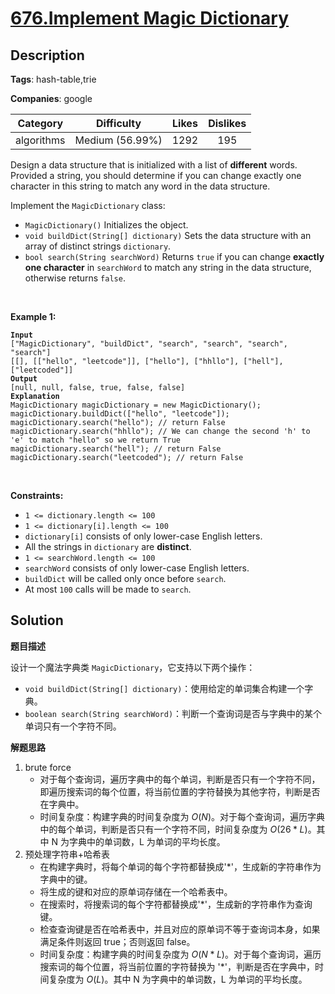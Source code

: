 # [676.Implement Magic Dictionary](https://leetcode.com/problems/implement-magic-dictionary/description/)

## Description

**Tags**: hash-table,trie

**Companies**: google

|  Category  |   Difficulty    | Likes | Dislikes |
| :--------: | :-------------: | :---: | :------: |
| algorithms | Medium (56.99%) | 1292  |   195    |

<p>Design a data structure that is initialized with a list of <strong>different</strong> words. Provided a string, you should determine if you can change exactly one character in this string to match any word in the data structure.</p>
<p>Implement the&nbsp;<code>MagicDictionary</code>&nbsp;class:</p>
<ul>
  <li><code>MagicDictionary()</code>&nbsp;Initializes the object.</li>
  <li><code>void buildDict(String[]&nbsp;dictionary)</code>&nbsp;Sets the data structure&nbsp;with an array of distinct strings <code>dictionary</code>.</li>
  <li><code>bool search(String searchWord)</code> Returns <code>true</code> if you can change <strong>exactly one character</strong> in <code>searchWord</code> to match any string in the data structure, otherwise returns <code>false</code>.</li>
</ul>
<p>&nbsp;</p>
<p><strong class="example">Example 1:</strong></p>
<pre><code><strong>Input</strong>
[&quot;MagicDictionary&quot;, &quot;buildDict&quot;, &quot;search&quot;, &quot;search&quot;, &quot;search&quot;, &quot;search&quot;]
[[], [[&quot;hello&quot;, &quot;leetcode&quot;]], [&quot;hello&quot;], [&quot;hhllo&quot;], [&quot;hell&quot;], [&quot;leetcoded&quot;]]
<strong>Output</strong>
[null, null, false, true, false, false]
<strong>Explanation</strong>
MagicDictionary magicDictionary = new MagicDictionary();
magicDictionary.buildDict([&quot;hello&quot;, &quot;leetcode&quot;]);
magicDictionary.search(&quot;hello&quot;); // return False
magicDictionary.search(&quot;hhllo&quot;); // We can change the second &#39;h&#39; to &#39;e&#39; to match &quot;hello&quot; so we return True
magicDictionary.search(&quot;hell&quot;); // return False
magicDictionary.search(&quot;leetcoded&quot;); // return False</code></pre>
<p>&nbsp;</p>
<p><strong>Constraints:</strong></p>
<ul>
  <li><code>1 &lt;=&nbsp;dictionary.length &lt;= 100</code></li>
  <li><code>1 &lt;=&nbsp;dictionary[i].length &lt;= 100</code></li>
  <li><code>dictionary[i]</code> consists of only lower-case English letters.</li>
  <li>All the strings in&nbsp;<code>dictionary</code>&nbsp;are <strong>distinct</strong>.</li>
  <li><code>1 &lt;=&nbsp;searchWord.length &lt;= 100</code></li>
  <li><code>searchWord</code>&nbsp;consists of only lower-case English letters.</li>
  <li><code>buildDict</code>&nbsp;will be called only once before <code>search</code>.</li>
  <li>At most <code>100</code> calls will be made to <code>search</code>.</li>
</ul>

## Solution

**题目描述**

设计一个魔法字典类 `MagicDictionary`，它支持以下两个操作：

- `void buildDict(String[] dictionary)`：使用给定的单词集合构建一个字典。
- `boolean search(String searchWord)`：判断一个查询词是否与字典中的某个单词只有一个字符不同。

**解题思路**

1. brute force
   - 对于每个查询词，遍历字典中的每个单词，判断是否只有一个字符不同，即遍历搜索词的每个位置，将当前位置的字符替换为其他字符，判断是否在字典中。
   - 时间复杂度：构建字典的时间复杂度为 $O(N)$。对于每个查询词，遍历字典中的每个单词，判断是否只有一个字符不同，时间复杂度为 $O(26*L)$。其中 N 为字典中的单词数，L 为单词的平均长度。
2. 预处理字符串+哈希表
   - 在构建字典时，将每个单词的每个字符都替换成'*'，生成新的字符串作为字典中的键。
   - 将生成的键和对应的原单词存储在一个哈希表中。
   - 在搜索时，将搜索词的每个字符都替换成'*'，生成新的字符串作为查询键。
   - 检查查询键是否在哈希表中，并且对应的原单词不等于查询词本身，如果满足条件则返回 true；否则返回 false。
   - 时间复杂度：构建字典的时间复杂度为 $O(N*L)$。对于每个查询词，遍历搜索词的每个位置，将当前位置的字符替换为 '*'，判断是否在字典中，时间复杂度为 $O(L)$。其中 N 为字典中的单词数，L 为单词的平均长度。
